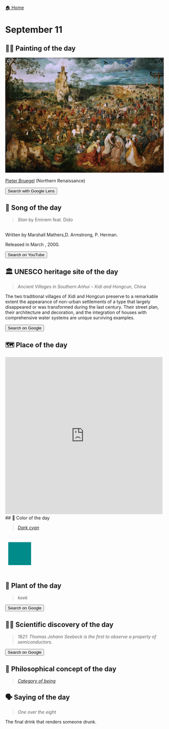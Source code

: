 
[🏠 Home](../../index.md)

# September 11

## 🧑‍🎨 Painting of the day

<img width="600" src="../img/Pieter_Bruegel_5.jpg">

[Pieter Bruegel](http://en.wikipedia.org/wiki/Pieter_Bruegel_the_Elder) (Northern Renaissance)

<button class="btn btn-success"
onclick=" window.open('https://lens.google.com/uploadbyurl?url=https://iretes.github.io/one-a-day/data/img/Pieter_Bruegel_5.jpg','_blank')">
Search with Google Lens
</button>

## 🎼 Song of the day

> *Stan*
by Eminem feat. Dido

<br />Written by Marshall Mathers,D. Armstrong, P. Herman.

Released in March , 2000.

<button class="btn btn-success"
onclick=" window.open('http://www.youtube.com/search?q=Stan by Eminem feat. Dido','_blank')">
Search on YouTube
</button>

## 🏛️ UNESCO heritage site of the day

> *Ancient Villages in Southern Anhui – Xidi and Hongcun*, China

<p>The two traditional villages of Xidi and Hongcun preserve to a remarkable extent the appearance of non-urban settlements of a type that largely disappeared or was transformed during the last century. Their street plan, their architecture and decoration, and the integration of houses with comprehensive water systems are unique surviving examples.</p>

<button class="btn btn-success"
onclick=" window.open('http://www.google.com/search?q=Ancient Villages in Southern Anhui – Xidi and Hongcun','_blank')">
Search on Google
</button>

## 🗺️ Place of the day

<iframe
src="https://www.mapcrunch.com"
name="mapcrunch"
width="500"
height="500"
allowTransparency="true"
scrolling="no"
frameborder="0"
>
</iframe>
## 🎨 Color of the day

> *[Dark cyan](https://en.wikipedia.org/wiki/Shades_of_cyan#Dark_cyan)*

<div style="color:#008B8B; font-size: 100px;">&#9632;</div>

## 🌿 Plant of the day

> *keek*

<button class="btn btn-success"
onclick=" window.open('http://www.google.com/search?q=keek','_blank')">
Search on Google
</button>

## 🧑‍🔬 Scientific discovery of the day

> *1821: Thomas Johann Seebeck is the first to observe a property of semiconductors.*

<button class="btn btn-success"
onclick=" window.open('http://www.google.com/search?q=1821: Thomas Johann Seebeck is the first to observe a property of semiconductors.','_blank')">
Search on Google
</button>

## 💭 Philosophical concept of the day

> *[Category of being](https://en.wikipedia.org/wiki/Category_of_being)*

## 🗣️ Saying of the day

> *One over the eight*

The final drink that renders someone drunk.
